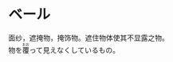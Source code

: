 # ベール

<div class="vocab-term">
<div class="vocab-term-title">面纱，遮掩物，掩饰物。遮住物体使其不显露之物。</div>
<div class="vocab-term-content">
物を<ruby>覆<rt>おお</rt></ruby>って見えなくしているもの。
</div>
</div>
